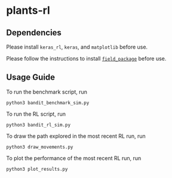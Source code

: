# plants-rl

## Dependencies

Please install `keras_rl`, `keras`, and `matplotlib` before use.

Please follow the instructions to install [`field_package`](https://github.com/khelmy/field-package) before use.

## Usage Guide

To run the benchmark script, run
```
python3 bandit_benchmark_sim.py
```

To run the RL script, run 
```
python3 bandit_rl_sim.py
```

To draw the path explored in the most recent RL run, run
```
python3 draw_movements.py
```

To plot the performance of the most recent RL run, run
```
python3 plot_results.py
```
